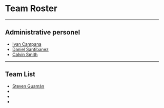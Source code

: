 # Team Roster

***

## Administrative personel

- [Ivan Campana](https://twitter.com/icampana)
- [Daniel Santibanez](https://twitter.com/santibanezdani)
- [Calvin Smith](https://twitter.com/CalvinSedao)


***

## Team List
- [Steven Guamán](https://www.linkedin.com/in/steven-guam%C3%A1n-figueroa-ba3ba816b/)
-
-
-
